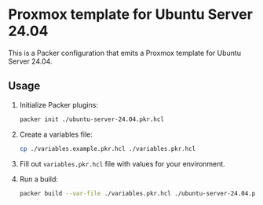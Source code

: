 # Proxmox template for Ubuntu Server 24.04

This is a Packer configuration that emits a Proxmox template for Ubuntu Server 24.04.

## Usage

1. Initialize Packer plugins:

    ```sh
    packer init ./ubuntu-server-24.04.pkr.hcl
    ```

1. Create a variables file:

    ```sh
    cp ./variables.example.pkr.hcl ./variables.pkr.hcl
    ```

1. Fill out `variables.pkr.hcl` file with values for your environment.

1. Run a build:

    ```sh
    packer build --var-file ./variables.pkr.hcl ./ubuntu-server-24.04.pkr.hcl
    ```
